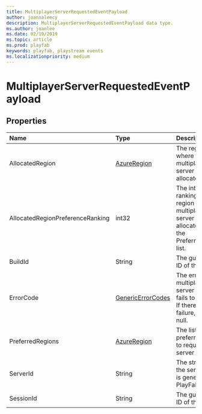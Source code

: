 ```yaml
---
title: MultiplayerServerRequestedEventPayload
author: joannaleecy
description: MultiplayerServerRequestedEventPayload data type.
ms.author: joanlee
ms.date: 02/19/2019
ms.topic: article
ms.prod: playfab
keywords: playfab, playstream events
ms.localizationpriority: medium
---
```


# MultiplayerServerRequestedEventPayload

## Properties

|Name|Type|Description|
| :--------------------|:-------------------|:----------------------|
|AllocatedRegion|[AzureRegion](azureregion.md)|The region where the multiplayer server was allocated.|
|AllocatedRegionPreferenceRanking|int32|The integer ranking of what region that the multiplayer server was allocated in from the PreferredRegions list.|
|BuildId|String|The guid string ID of the build.|
|ErrorCode|[GenericErrorCodes](genericerrorcodes.md)|The error when a multiplayer server request fails to allocate. If there was no failure, returns null.|
|PreferredRegions|[AzureRegion](azureregion.md)|The list of preferred region to request a server from.|
|ServerId|String|The string ID of the server which is generated by PlayFab.|
|SessionId|String|The guid string ID of the session.|

